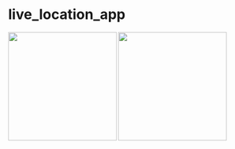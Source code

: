 # live_location_app

<img align="left" src="https://user-images.githubusercontent.com/121868551/233265657-5dbaa6b7-cec3-4e1a-994e-6dc8db59b4e2.jpeg" width ="220px">
<img align="left" src="https://user-images.githubusercontent.com/121868551/233265662-acaa2909-95ac-4663-ad76-2f6df7eb6ed7.jpeg" width ="220px">

